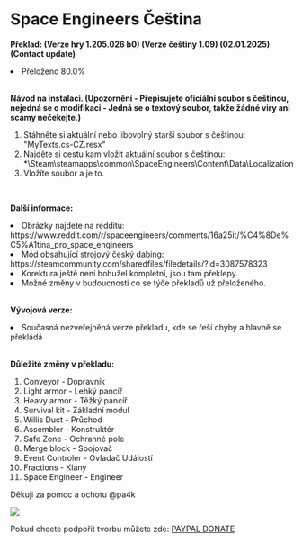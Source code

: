 # Space Engineers Čeština

**Překlad: (Verze hry 1.205.026 b0) (Verze češtiny 1.09) (02.01.2025) (Contact update)**
<li>Přeloženo 80.0%</li>
<br>

**Návod na instalaci. (Upozornění - Přepisujete oficiální soubor s češtinou, nejedná se o modifikaci - Jedná se o textový soubor, takže žádné viry ani scamy nečekejte.)**
1. Stáhněte si aktuální nebo libovolný starší soubor s češtinou: "MyTexts.cs-CZ.resx"
2. Najděte si cestu kam vložit aktuální soubor s češtinou: *\Steam\steamapps\common\SpaceEngineers\Content\Data\Localization
3. Vložíte soubor a je to.
<br>

**Další informace:**
<li>Obrázky najdete na redditu: https://www.reddit.com/r/spaceengineers/comments/16a25it/%C4%8De%C5%A1tina_pro_space_engineers</li>
<li>Mód obsahující strojový český dabing: https://steamcommunity.com/sharedfiles/filedetails/?id=3087578323</li>
<li>Korektura ještě není bohužel kompletní, jsou tam překlepy.</li>
<li>Možné změny v budoucnosti co se týče překladů už přeloženého.</li>
<br>

**Vývojová verze:**
<li>Současná nezveřejněná verze překladu, kde se řeší chyby a hlavně se překládá</li>
<br>

**Důležité změny v překladu:**
1. Conveyor - Dopravník
2. Light armor - Lehký pancíř
3. Heavy armor - Těžký pancíř
4. Survival kit - Základní modul
5. Willis Duct - Průchod
6. Assembler - Konstruktér
7. Safe Zone - Ochranné pole
8. Merge block - Spojovač
9. Event Controler - Ovladač Událostí
10. Fractions - Klany
11. Space Engineer - Engineer

Děkuji za pomoc a ochotu @pa4k

![](https://www.givingloop.org/blog/wp-content/uploads/2019/03/image-12.png)

Pokud chcete podpořit tvorbu můžete zde: [PAYPAL DONATE](https://www.paypal.com/donate/?hosted_button_id=PLFUUKBL3D3P6)


